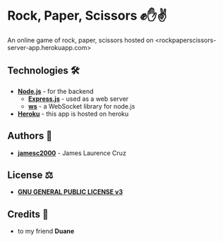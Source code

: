 # Rock, Paper, Scissors ✊✋✌️

An online game of rock, paper, scissors hosted on <rockpaperscissors-server-app.herokuapp.com>

## Technologies 🛠

-   **[Node.js](https://nodejs.org/)** \- for the backend
    -   **[Express.js](expressjs.com)** \- used as a web server
    -   **[ws](https://github.com/websockets/ws)** \- a WebSocket library for node.js
-   **[Heroku](https://www.heroku.com/)** \- this app is hosted on heroku

## Authors 📕

-   **[jamesc2000](https://github.com/jamesc2000)** \- James Laurence Cruz

## License ⚖️

-   **[GNU GENERAL PUBLIC LICENSE v3](https://www.gnu.org/licenses/gpl-3.0-standalone.html)**

## Credits 💙

-   to my friend **Duane**

